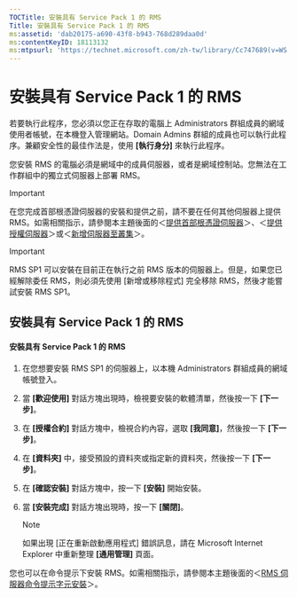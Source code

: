 ```yaml
---
TOCTitle: 安裝具有 Service Pack 1 的 RMS
Title: 安裝具有 Service Pack 1 的 RMS
ms:assetid: 'dab20175-a690-43f8-b943-768d289daa0d'
ms:contentKeyID: 18113132
ms:mtpsurl: 'https://technet.microsoft.com/zh-tw/library/Cc747689(v=WS.10)'
---
```


安裝具有 Service Pack 1 的 RMS
==============================

若要執行此程序，您必須以您正在存取的電腦上 Administrators 群組成員的網域使用者帳號，在本機登入管理網站。Domain Admins 群組的成員也可以執行此程序。兼顧安全性的最佳作法是，使用 **\[執行身分\]** 來執行此程序。

您安裝 RMS 的電腦必須是網域中的成員伺服器，或者是網域控制站。您無法在工作群組中的獨立式伺服器上部署 RMS。

> [!Important]  
> 在您完成首部根憑證伺服器的安裝和提供之前，請不要在任何其他伺服器上提供 RMS。如需相關指示，請參閱本主題後面的＜[提供首部根憑證伺服器](https://technet.microsoft.com/debc42f3-74ff-4c99-b7a4-4921fccdabc2)＞、＜[提供授權伺服器](https://technet.microsoft.com/4d67b898-0ba9-4eef-ab7d-ee0ca55a688e)＞或＜[新增伺服器至叢集](https://technet.microsoft.com/db635238-5528-4bec-9cc6-8244e2b3d733)＞。

> [!Important]  
> RMS SP1 可以安裝在目前正在執行之前 RMS 版本的伺服器上。但是，如果您已經解除委任 RMS，則必須先使用 \[新增或移除程式\] 完全移除 RMS，然後才能嘗試安裝 RMS SP1。

安裝具有 Service Pack 1 的 RMS
------------------------------

#### 安裝具有 Service Pack 1 的 RMS

1.  在您想要安裝 RMS SP1 的伺服器上，以本機 Administrators 群組成員的網域帳號登入。

2.  當 **\[歡迎使用\]** 對話方塊出現時，檢視要安裝的軟體清單，然後按一下 **\[下一步\]**。

3.  在 **\[授權合約\]** 對話方塊中，檢視合約內容，選取 **\[我同意\]**，然後按一下 **\[下一步\]**。

4.  在 **\[資料夾\]** 中，接受預設的資料夾或指定新的資料夾，然後按一下 **\[下一步\]**。

5.  在 **\[確認安裝\]** 對話方塊中，按一下 **\[安裝\]** 開始安裝。

6.  當 **\[安裝完成\]** 對話方塊出現時，按一下 **\[關閉\]**。

    > [!Note]  
	> 如果出現 \[正在重新啟動應用程式\] 錯誤訊息，請在 Microsoft Internet Explorer 中重新整理 **\[通用管理\]** 頁面。 

您也可以在命令提示下安裝 RMS。如需相關指示，請參閱本主題後面的＜[RMS 伺服器命令提示字元安裝](https://technet.microsoft.com/b55b1e2a-dd14-4168-a37f-9cdedbec660b)＞。
